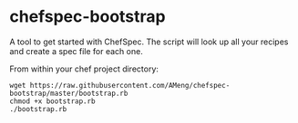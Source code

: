 chefspec-bootstrap
==================

A tool to get started with ChefSpec. The script will look up all your recipes and create a spec file for each one.

From within your chef project directory:
```
wget https://raw.githubusercontent.com/AMeng/chefspec-bootstrap/master/bootstrap.rb
chmod +x bootstrap.rb
./bootstrap.rb
```
